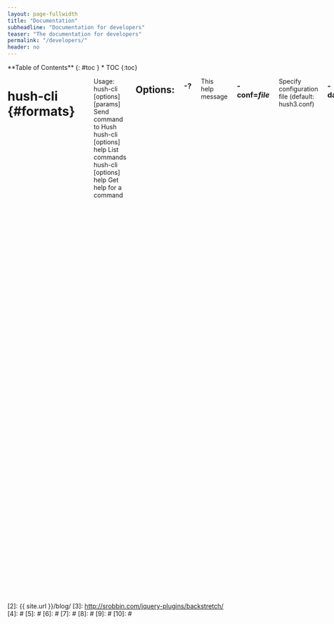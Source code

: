 ```yaml
---
layout: page-fullwidth
title: "Documentation"
subheadline: "Documentation for developers"
teaser: "The documentation for developers"
permalink: "/developers/"
header: no
---
```

<div class="row">
<div class="medium-4 medium-push-8 columns" markdown="1">
<div class="panel radius" markdown="1">
**Table of Contents**
{: #toc }
*  TOC
{:toc}
</div>
</div><!-- /.medium-4.columns -->

<div class="medium-8 medium-pull-4 columns" markdown="1">

# hush-cli   {#formats}
-------------------------

Usage:  
  hush-cli [options] <command> [params]  Send command to Hush  
  hush-cli [options] help                List commands  
  hush-cli [options] help <command>      Get help for a command   

## Options:

### -?
This help message

### -conf=*file*
Specify configuration file (default: hush3.conf)

### -datadir=*dir*
       Specify data directory
 
### -testnet
       Use the test network

### -regtest
       Enter regression test mode, which uses a special chain in which blocks
       can be solved instantly. This is intended for regression testing tools
       and app development.

### -rpcconnect=*ip*
       Send commands to node running on <ip> (default: 127.0.0.1)

### -rpcport=*port*
       Connect to JSON-RPC on <port> (default: 8232 or testnet: 18232)

### -rpcwait
       Wait for RPC server to start

### -rpcuser=*user*
       Username for JSON-RPC connections

### -rpcpassword=*pw*
       Password for JSON-RPC connections

### -rpcclienttimeout=*n*
       Timeout in seconds during HTTP requests, or 0 for no timeout. (default:
       900)

### -stdin
       Read extra arguments from standard input, one per line until EOF/Ctrl-D
       (recommended for sensitive information such as passphrases)
  
    
# hushd   {#formats_d}
-------------------------
  
Usage:  
  hushd [options]                     Start Hush-flavored Komodo Daemon  

## Options:

### -?
       This help message

### -alerts
       Receive and display P2P network alerts (default: 1)

### -alertnotify=*cmd*
       Execute command when a relevant alert is received or we see a really
       long fork (%s in cmd is replaced by message)

### -blocknotify=*cmd*
       Execute command when the best block changes (%s in cmd is replaced by
       block hash)

### -checkblocks=*n*
       How many blocks to check at startup (default: 288, 0 = all)

### -checklevel=*n*
       How thorough the block verification of -checkblocks is (0-4, default: 3)

### -clientname=*SomeName*
       Full node client name, default 'MagicBean'

### -conf=*file*
       Specify configuration file (default: komodo.conf)

### -datadir=*dir*
       Specify data directory

### -exportdir=*dir*
       Specify directory to be used when exporting data

### -dbcache=*n*
       Set database cache size in megabytes (4 to 16384, default: 450)

### -loadblock=*file*
       Imports blocks from external blk000??.dat file on startup

### -maxorphantx=*n*
       Keep at most *n* unconnectable transactions in memory (default: 100)

### -mempooltxinputlimit=*n*
       [DEPRECATED FROM OVERWINTER] Set the maximum number of transparent
       inputs in a transaction that the mempool will accept (default: 0 = no
       limit applied)

### -par=*n*
       Set the number of script verification threads (-4 to 16, 0 = auto, <0 =
       leave that many cores free, default: 0)

### -prune=*n*
       Reduce storage requirements by pruning (deleting) old blocks. This mode
       disables wallet support and is incompatible with -txindex. Warning:
       Reverting this setting requires re-downloading the entire blockchain.
       (default: 0 = disable pruning blocks, >550 = target size in MiB to use
       for block files)

### -reindex
       Rebuild block chain index from current blk000??.dat files on startup

### -txindex
       Maintain a full transaction index, used by the getrawtransaction rpc
       call (default: 0)

### -addressindex
       Maintain a full address index, used to query for the balance, txids and
       unspent outputs for addresses (default: 0)

### -timestampindex
       Maintain a timestamp index for block hashes, used to query blocks hashes
       by a range of timestamps (default: 0)

### -spentindex
       Maintain a full spent index, used to query the spending txid and input
       index for an outpoint (default: 0)

### -zindex
       Maintain extra statistics about shielded transactions and payments
       (default: 0)

## Connection options:

### -addnode=*ip*
       Add a node to connect to and attempt to keep the connection open

### -banscore=*n*
       Threshold for disconnecting misbehaving peers (default: 100)

### -bantime=*n*
       Number of seconds to keep misbehaving peers from reconnecting (default:
       86400)

### -bind=*addr*
       Bind to given address and always listen on it. Use [host]:port notation
       for IPv6

### -connect=*ip*
       Connect only to the specified node(s)

### -discover
       Discover own IP addresses (default: 1 when listening and no -externalip
       or -proxy)

### -dns
       Allow DNS lookups for -addnode, -seednode and -connect (default: 1)

### -dnsseed
       Query for peer addresses via DNS lookup, if low on addresses (default: 1
       unless -connect)

### -externalip=*ip*
       Specify your own public address

### -forcednsseed
       Always query for peer addresses via DNS lookup (default: 0)

### -listen
       Accept connections from outside (default: 1 if no -proxy or -connect)

### -listenonion
       Automatically create Tor hidden service (default: 1)

### -maxconnections=*n*
       Maintain at most <n> connections to peers (default: 384)

### -maxreceivebuffer=*n*
       Maximum per-connection receive buffer, <n>*1000 bytes (default: 5000)

### -maxsendbuffer=*n*
       Maximum per-connection send buffer, <n>*1000 bytes (default: 1000)

### -onion=*ip:port*
       Use separate SOCKS5 proxy to reach peers via Tor hidden services
       (default: -proxy)

### -onlynet=*net*
       Only connect to nodes in network <net> (ipv4, ipv6 or onion)

### -permitbaremultisig
       Relay non-P2SH multisig (default: 1)

### -peerbloomfilters
       Support filtering of blocks and transaction with Bloom filters (default:
       1)

### -port=<port>
       Listen for connections on <port> (default: 7770 or testnet: 17770)

### -proxy=<ip:port>
       Connect through SOCKS5 proxy

### -proxyrandomize
       Randomize credentials for every proxy connection. This enables Tor
       stream isolation (default: 1)

### -seednode=*ip*
       Connect to a node to retrieve peer addresses, and disconnect

### -timeout=*n*
       Specify connection timeout in milliseconds (minimum: 1, default: 5000)

### -torcontrol=*ip*:*port*
       Tor control port to use if onion listening enabled (default:
       127.0.0.1:9051)

### -torpassword=*pass*
       Tor control port password (default: empty)

### -whitebind=*addr*
       Bind to given address and whitelist peers connecting to it. Use
       [host]:port notation for IPv6

### -whitelist=*netmask*
       Whitelist peers connecting from the given netmask or IP address. Can be
       specified multiple times. Whitelisted peers cannot be DoS banned and
       their transactions are always relayed, even if they are already in the
       mempool, useful e.g. for a gateway
## Wallet options:

### -disablewallet
       Do not load the wallet and disable wallet RPC calls

### -keypool=*n*
       Set key pool size to <n> (default: 100)

### -paytxfee=*amt*
       Fee (in KMD/kB) to add to transactions you send (default: 0.00)

### -rescan
       Rescan the block chain for missing wallet transactions on startup

### -salvagewallet
       Attempt to recover private keys from a corrupt wallet.dat on startup

### -sendfreetransactions
       Send transactions as zero-fee transactions if possible (default: 0)

### -spendzeroconfchange
       Spend unconfirmed change when sending transactions (default: 1)

### -txconfirmtarget=*n*
       If paytxfee is not set, include enough fee so transactions begin
       confirmation on average within n blocks (default: 2)

### -txexpirydelta
       Set the number of blocks after which a transaction that has not been
       mined will become invalid (default: 200)

### -maxtxfee=*amt*
       Maximum total fees (in KMD) to use in a single wallet transaction;
       setting this too low may abort large transactions (default: 0.10)

### -upgradewallet
       Upgrade wallet to latest format on startup

### -wallet=*file*
       Specify wallet file (within data directory) (default: wallet.dat)

### -walletbroadcast
       Make the wallet broadcast transactions (default: 1)

### -walletnotify=*cmd*
       Execute command when a wallet transaction changes (%s in cmd is replaced
       by TxID)

### -whitelistaddress=*Raddress*
       Enable the wallet filter for notary nodes and add one Raddress to the
       whitelist of the wallet filter. If -whitelistaddress= is used, then the
       wallet filter is automatically activated. Several Raddresses can be
       defined using several -whitelistaddress= (similar to -addnode). The
       wallet filter will filter the utxo to only ones coming from my own
       Raddress (derived from pubkey) and each Raddress defined using
       -whitelistaddress= this option is mostly for Notary Nodes).

### -zapwallettxes=*mode*
       Delete all wallet transactions and only recover those parts of the
       blockchain through -rescan on startup (1 = keep tx meta data e.g.
       account owner and payment request information, 2 = drop tx meta data)

## -ZeroMQ notification options:

### -zmqpubhashblock=*address*
       Enable publish hash block in <address>

### -zmqpubhashtx=*address*
       Enable publish hash transaction in <address>

### -zmqpubrawblock=*address*
       Enable publish raw block in <address>

### -zmqpubrawtx=*address*
       Enable publish raw transaction in <address>
## Debugging/Testing options:

### -debug=*category*
       Output debugging information (default: 0, supplying *category* is
       optional). If *category* is not supplied or if *category* = 1, output
       all debugging information. *category* can be: addrman, alert, bench,
       coindb, db, estimatefee, http, libevent, lock, mempool, net,
       partitioncheck, pow, proxy, prune, rand, reindex, rpc, selectcoins, tor,
       zmq, zrpc, zrpcunsafe (implies zrpc).

### -experimentalfeatures
       Enable use of experimental features

### -help-debug
       Show all debugging options (usage: --help -help-debug)

### -logips
       Include IP addresses in debug output (default: 0)

### -logtimestamps
       Prepend debug output with timestamp (default: 1)

### -minrelaytxfee=*amt*
       Fees (in KMD/kB) smaller than this are considered zero fee for relaying
       (default: 0.000001)

### -printtoconsole
       Send trace/debug info to console instead of debug.log file

### -shrinkdebugfile
       Shrink debug.log file on client startup (default: 1 when no -debug)

### -testnet
       Use the test network

## Node relay options:

### -datacarrier
       Relay and mine data carrier transactions (default: 1)

### -datacarriersize
       Maximum size of data in data carrier transactions we relay and mine
       (default: 8192)

## Block creation options:

### -blockminsize=*n*
       Set minimum block size in bytes (default: 0)

### -blockmaxsize=*n*
       Set maximum block size in bytes (default: 2000000)

### -blockprioritysize=*n*
       Set maximum size of high-priority/low-fee transactions in bytes
       (default: 1000000)

## Mining options:

### -mint
       Mint/stake coins automatically (default: 0)

### -gen
       Mine/generate coins (default: 0)

### -genproclimit=*n*
       Set the number of threads for coin mining if enabled (-1 = all cores,
       default: 0)

### -equihashsolver=*name*
       Specify the Equihash solver to be used if enabled (default: "default")

### -mineraddress=*addr*
       Send mined coins to a specific single address

### -minetolocalwallet
       Require that mined blocks use a coinbase address in the local wallet
       (default: 1)

## RPC server options:

### -server
       Accept command line and JSON-RPC commands

### -rest
       Accept public REST requests (default: 0)

### -rpcbind=*addr*
       Bind to given address to listen for JSON-RPC connections. Use
       [host]:port notation for IPv6. This option can be specified multiple
       times (default: bind to all interfaces)

### -rpcuser=*user*
       Username for JSON-RPC connections

### -rpcpassword=*pw*
       Password for JSON-RPC connections

### -rpcport=*port*
       Listen for JSON-RPC connections on <port> (default: 7771 or testnet:
       17771)

### -rpcallowip=*ip*
       Allow JSON-RPC connections from specified source. Valid for <ip> are a
       single IP (e.g. 1.2.3.4), a network/netmask (e.g. 1.2.3.4/255.255.255.0)
       or a network/CIDR (e.g. 1.2.3.4/24). This option can be specified
       multiple times

### -rpcthreads=*n*
       Set the number of threads to service RPC calls (default: 4)

## Metrics Options (only if -daemon and -printtoconsole are not set):

### -showmetrics
       Show metrics on stdout (default: 1 if running in a console, 0 otherwise)

### -metricsui
       Set to 1 for a persistent metrics screen, 0 for sequential metrics
       output (default: 1 if running in a console, 0 otherwise)

### -metricsrefreshtime
       Number of seconds between metrics refreshes (default: 1 if running in a
       console, 600 otherwise)

## Komodo Asset Chain options:

### -ac_algo
       Choose PoW mining algorithm, default is Equihash

### -ac_blocktime
       Block time in seconds, default is 60

### -ac_cc
       Cryptoconditions, default 0

### -ac_beam
       BEAM integration

### -ac_coda
       CODA integration

### -ac_cclib
       Cryptoconditions dynamicly loadable library

### -ac_ccenable
       Cryptoconditions to enable

### -ac_ccactivate
       Block height to enable Cryptoconditions

### -ac_decay
       Percentage of block reward decrease at each halving

### -ac_end
       Block height at which block rewards will end

### -ac_eras
       Block reward eras

### -ac_founders
       Number of blocks between founders reward payouts

### -ac_halving
       Number of blocks between each block reward halving

### -ac_name
       Name of asset chain

### -ac_notarypay
       Pay notaries, default 0

### -ac_perc
       Percentage of block rewards paid to the founder

### -ac_private
       Shielded transactions only (except coinbase + notaries), default is 0

### -ac_pubkey
       Public key for receiving payments on the network

### -ac_public
       Transparent transactions only, default 0

### -ac_reward
       Block reward in satoshis, default is 0

### -ac_sapling
       Sapling activation block height

### -ac_script
       P2SH/multisig address to receive founders rewards

### -ac_staked
       Percentage of blocks that are Proof-Of-Stake, default 0

### -ac_supply
       Starting supply, default is 0

### -ac_timelockfrom
       Timelocked coinbase start height

### -ac_timelockgte
       Timelocked coinbase minimum amount to be locked

### -ac_timelockto
       Timelocked coinbase stop height

### -ac_txpow
       Enforce transaction-rate limit, default 0




{% include _improve_content.html %}

</div><!-- /.medium-8.columns -->
</div><!-- /.row -->

 [1]: http://kramdown.gettalong.org/converter/html.html#toc
 [2]: {{ site.url }}/blog/
 [3]: http://srobbin.com/jquery-plugins/backstretch/
 [4]: #
 [5]: #
 [6]: #
 [7]: #
 [8]: #
 [9]: #
 [10]: #

